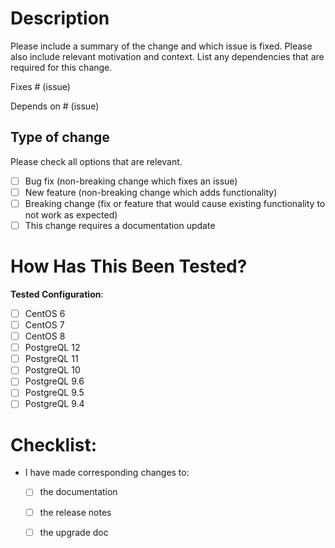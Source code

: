 # Description

Please include a summary of the change and which issue is fixed. Please also include relevant motivation and context. List any dependencies that are required for this change.

Fixes # (issue)

Depends on # (issue)

## Type of change

Please check all options that are relevant.

- [ ] Bug fix (non-breaking change which fixes an issue)
- [ ] New feature (non-breaking change which adds functionality)
- [ ] Breaking change (fix or feature that would cause existing functionality to not work as expected)
- [ ] This change requires a documentation update

# How Has This Been Tested?

**Tested Configuration**:
- [ ] CentOS 6
- [ ] CentOS 7
- [ ] CentOS 8
- [ ] PostgreQL 12
- [ ] PostgreQL 11
- [ ] PostgreQL 10
- [ ] PostgreQL 9.6
- [ ] PostgreQL 9.5
- [ ] PostgreQL 9.4

# Checklist:

- I have made corresponding changes to:
    - [ ] the documentation
    - [ ] the release notes
    - [ ] the upgrade doc

